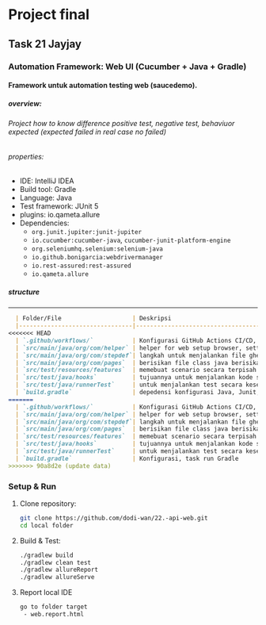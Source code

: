 
# Project final
## Task 21 Jayjay


### Automation Framework: Web UI (Cucumber + Java + Gradle)
#### Framework untuk automation testing web (saucedemo).

##### overview:
###### Project how to know difference positive test, negative test, behaviuor expected (expected failed in real case no failed)

###### properties:
- IDE: IntelliJ IDEA
- Build tool: Gradle
- Language: Java
- Test framework: JUnit 5
- plugins: io.qameta.allure
- Dependencies:
  - `org.junit.jupiter:junit-jupiter`
  - `io.cucumber:cucumber-java`, `cucumber-junit-platform-engine`
  - `org.seleniumhq.selenium:selenium-java`
  - `io.github.bonigarcia:webdrivermanager`
  - `io.rest-assured:rest-assured`
  - `io.qameta.allure` 


##### structure
---
 ```markdown
   | Folder/File                    | Deskripsi                                                                                                                                                                                                                                   |
   |--------------------------------|---------------------------------------------------------------------------------------------------------------------------------------------------------------------------------------------------------------------------------------------|
<<<<<<< HEAD
   | `.github/workflows/`           | Konfigurasi GitHub Actions CI/CD, file ci-saucedemo.yml              |
   | `src/main/java/org/com/helper` | helper for web setup browser, setting browser chrome, close browser |
   | `src/main/java/org/com/stepdef`| langkah untuk menjalankan file gherkin disebut stepdef atau 'glue code' pada tahap ini akan memanggil class method page object model di repo atau folder local src/main/java/org/com/pages menyesuaikan behaviour scenario |
   | `src/main/java/org/com/pages`  | berisikan file class java berisikan method locator element, notification, third party, filter, dsb. Tujuannya sebagai ruang isolasi pemisah tugas masing-masing class                                                      |
   | `src/test/resources/features`  | memebuat scenario secara terpisah dengan pendekatan seperti end-user bercerita layaknya kondisi aktual, jika a apakah outputnya a, atau b. seharusnya outputnya c tetaoi a dan sebagainya                                  |
   | `src/test/java/hooks`          | tujuannya untuk menjalankan kode sebelum dan sesudah atau seluruh suite test, agar clean dan terorganisir. seperti menyiapkan url, driver, close connection database dan test tidak terpengaruh dengan test sebelumnya    |
   | `src/test/java/runnerTest`     | untuk menjalankan test secara keseluruhan, per/scenario, beberapa test dengan anotasi. tujuannya untuk memberikan visual hasil test dan memberikan perintah untuk membuat report seperti; allure, cucumber json, html dan sebagainya. |
   | `build.gradle`                 | depedensi konfigurasi Java, Junit, cucumber, web driver manager, selenium, allure and else                                                                                                                                                  |
=======
   | `.github/workflows/`           | Konfigurasi GitHub Actions CI/CD, file ci-saucedemo.yml                                                                                                                                                                                     |
   | `src/main/java/org/com/helper` | helper for web setup browser, setting browser chrome, close browser                                                                                                                                                                         |
   | `src/main/java/org/com/stepdef`| langkah untuk menjalankan file gherkin disebut stepdef atau 'glue code' pada tahap ini akan memanggil class method page object model di repo atau folder local src/main/java/org/com/pages menyesuaikan behaviour scenario                  |
   | `src/main/java/org/com/pages`  | berisikan file class java berisikan method locator element, notification, third party, filter, dsb. Tujuannya sebagai ruang isolasi pemisah tugas masing-masing class                                                                       |
   | `src/test/resources/features`  | memebuat scenario secara terpisah dengan pendekatan seperti end-user bercerita layaknya kondisi aktual, jika a apakah outputnya a, atau b. seharusnya outputnya c tetaoi a dan sebagainya                                                   |
   | `src/test/java/hooks`          | tujuannya untuk menjalankan kode sebelum dan sesudah atau seluruh suite test, agar clean dan terorganisir. seperti menyiapkan url, driver, close connection database dan test tidak terpengaruh dengan test sebelumnya                      |
   | `src/test/java/runnerTest`     | untuk menjalankan test secara keseluruhan, per/scenario, beberapa test dengan anotasi. tujuannya untuk memberikan visual hasil test dan memberikan perintah untuk membuat report seperti; allure, cucumber json, html dan sebagainya.       |
   | `build.gradle`                 | Konfigurasi, task run Gradle                                                                                                                                                                                                                |
>>>>>>> 90a8d2e (update data)
```

### Setup & Run

1. Clone repository:
   ```bash
   git clone https://github.com/dodi-wan/22.-api-web.git
   cd local folder

2. Build & Test:
   ```bash
   ./gradlew build
   ./gradlew clean test
   ./gradlew allureReport
   ./gradlew allureServe

3. Report local IDE
   ```bash
   go to folder target
    - web.report.html


